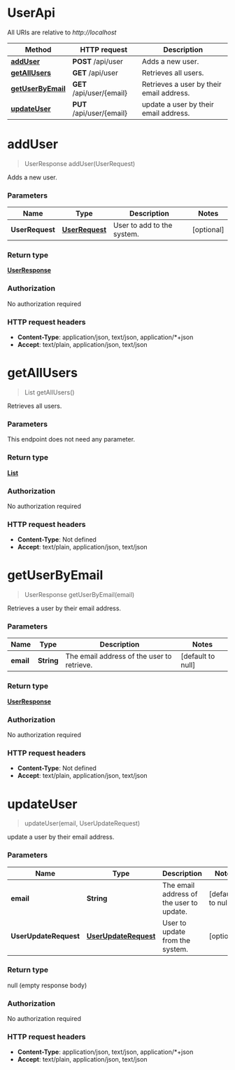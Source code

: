 # UserApi

All URIs are relative to *http://localhost*

| Method | HTTP request | Description |
|------------- | ------------- | -------------|
| [**addUser**](UserApi.md#addUser) | **POST** /api/user | Adds a new user. |
| [**getAllUsers**](UserApi.md#getAllUsers) | **GET** /api/user | Retrieves all users. |
| [**getUserByEmail**](UserApi.md#getUserByEmail) | **GET** /api/user/{email} | Retrieves a user by their email address. |
| [**updateUser**](UserApi.md#updateUser) | **PUT** /api/user/{email} | update a user by their email address. |


<a name="addUser"></a>
# **addUser**
> UserResponse addUser(UserRequest)

Adds a new user.

### Parameters

|Name | Type | Description  | Notes |
|------------- | ------------- | ------------- | -------------|
| **UserRequest** | [**UserRequest**](../Models/UserRequest.md)| User to add to the system. | [optional] |

### Return type

[**UserResponse**](../Models/UserResponse.md)

### Authorization

No authorization required

### HTTP request headers

- **Content-Type**: application/json, text/json, application/*+json
- **Accept**: text/plain, application/json, text/json

<a name="getAllUsers"></a>
# **getAllUsers**
> List getAllUsers()

Retrieves all users.

### Parameters
This endpoint does not need any parameter.

### Return type

[**List**](../Models/UserResponse.md)

### Authorization

No authorization required

### HTTP request headers

- **Content-Type**: Not defined
- **Accept**: text/plain, application/json, text/json

<a name="getUserByEmail"></a>
# **getUserByEmail**
> UserResponse getUserByEmail(email)

Retrieves a user by their email address.

### Parameters

|Name | Type | Description  | Notes |
|------------- | ------------- | ------------- | -------------|
| **email** | **String**| The email address of the user to retrieve. | [default to null] |

### Return type

[**UserResponse**](../Models/UserResponse.md)

### Authorization

No authorization required

### HTTP request headers

- **Content-Type**: Not defined
- **Accept**: text/plain, application/json, text/json

<a name="updateUser"></a>
# **updateUser**
> updateUser(email, UserUpdateRequest)

update a user by their email address.

### Parameters

|Name | Type | Description  | Notes |
|------------- | ------------- | ------------- | -------------|
| **email** | **String**| The email address of the user to update. | [default to null] |
| **UserUpdateRequest** | [**UserUpdateRequest**](../Models/UserUpdateRequest.md)| User to update from the system. | [optional] |

### Return type

null (empty response body)

### Authorization

No authorization required

### HTTP request headers

- **Content-Type**: application/json, text/json, application/*+json
- **Accept**: text/plain, application/json, text/json

